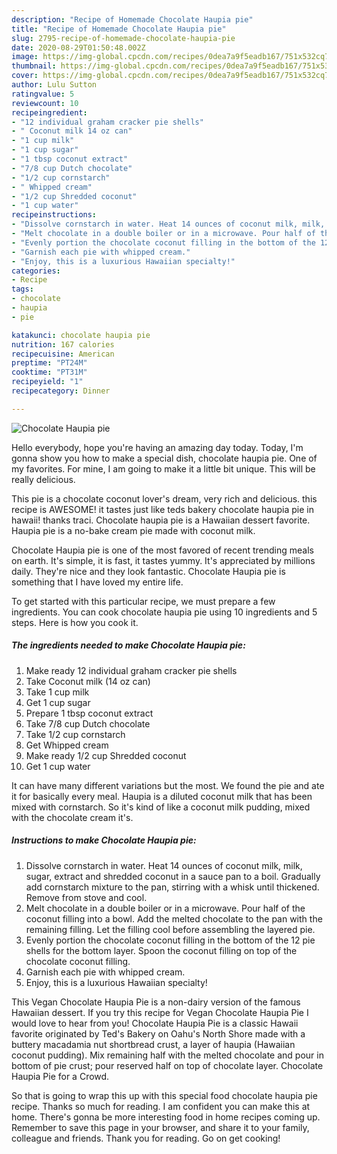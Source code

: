 ```yaml
---
description: "Recipe of Homemade Chocolate Haupia pie"
title: "Recipe of Homemade Chocolate Haupia pie"
slug: 2795-recipe-of-homemade-chocolate-haupia-pie
date: 2020-08-29T01:50:48.002Z
image: https://img-global.cpcdn.com/recipes/0dea7a9f5eadb167/751x532cq70/chocolate-haupia-pie-recipe-main-photo.jpg
thumbnail: https://img-global.cpcdn.com/recipes/0dea7a9f5eadb167/751x532cq70/chocolate-haupia-pie-recipe-main-photo.jpg
cover: https://img-global.cpcdn.com/recipes/0dea7a9f5eadb167/751x532cq70/chocolate-haupia-pie-recipe-main-photo.jpg
author: Lulu Sutton
ratingvalue: 5
reviewcount: 10
recipeingredient:
- "12 individual graham cracker pie shells"
- " Coconut milk 14 oz can"
- "1 cup milk"
- "1 cup sugar"
- "1 tbsp coconut extract"
- "7/8 cup Dutch chocolate"
- "1/2 cup cornstarch"
- " Whipped cream"
- "1/2 cup Shredded coconut"
- "1 cup water"
recipeinstructions:
- "Dissolve cornstarch in water. Heat 14 ounces of coconut milk, milk, sugar, extract and shredded coconut in a sauce pan to a boil. Gradually add cornstarch mixture to the pan, stirring with a whisk until thickened. Remove from stove and cool."
- "Melt chocolate in a double boiler or in a microwave. Pour half of the coconut filling into a bowl. Add the melted chocolate to the pan with the remaining filling. Let the filling cool before assembling the layered pie."
- "Evenly portion the chocolate coconut filling in the bottom of the 12 pie shells for the bottom layer. Spoon the coconut filling on top of the chocolate coconut filling."
- "Garnish each pie with whipped cream."
- "Enjoy, this is a luxurious Hawaiian specialty!"
categories:
- Recipe
tags:
- chocolate
- haupia
- pie

katakunci: chocolate haupia pie 
nutrition: 167 calories
recipecuisine: American
preptime: "PT24M"
cooktime: "PT31M"
recipeyield: "1"
recipecategory: Dinner

---
```



![Chocolate Haupia pie](https://img-global.cpcdn.com/recipes/0dea7a9f5eadb167/751x532cq70/chocolate-haupia-pie-recipe-main-photo.jpg)

Hello everybody, hope you're having an amazing day today. Today, I'm gonna show you how to make a special dish, chocolate haupia pie. One of my favorites. For mine, I am going to make it a little bit unique. This will be really delicious.

This pie is a chocolate coconut lover&#39;s dream, very rich and delicious. this recipe is AWESOME! it tastes just like teds bakery chocolate haupia pie in hawaii! thanks traci. Chocolate haupia pie is a Hawaiian dessert favorite. Haupia pie is a no-bake cream pie made with coconut milk.

Chocolate Haupia pie is one of the most favored of recent trending meals on earth. It's simple, it is fast, it tastes yummy. It's appreciated by millions daily. They're nice and they look fantastic. Chocolate Haupia pie is something that I have loved my entire life.


To get started with this particular recipe, we must prepare a few ingredients. You can cook chocolate haupia pie using 10 ingredients and 5 steps. Here is how you cook it.

<!--inarticleads1-->

##### The ingredients needed to make Chocolate Haupia pie:

1. Make ready 12 individual graham cracker pie shells
1. Take  Coconut milk (14 oz can)
1. Take 1 cup milk
1. Get 1 cup sugar
1. Prepare 1 tbsp coconut extract
1. Take 7/8 cup Dutch chocolate
1. Take 1/2 cup cornstarch
1. Get  Whipped cream
1. Make ready 1/2 cup Shredded coconut
1. Get 1 cup water


It can have many different variations but the most. We found the pie and ate it for basically every meal. Haupia is a diluted coconut milk that has been mixed with cornstarch. So it&#39;s kind of like a coconut milk pudding, mixed with the chocolate cream it&#39;s. 

<!--inarticleads2-->

##### Instructions to make Chocolate Haupia pie:

1. Dissolve cornstarch in water. Heat 14 ounces of coconut milk, milk, sugar, extract and shredded coconut in a sauce pan to a boil. Gradually add cornstarch mixture to the pan, stirring with a whisk until thickened. Remove from stove and cool.
1. Melt chocolate in a double boiler or in a microwave. Pour half of the coconut filling into a bowl. Add the melted chocolate to the pan with the remaining filling. Let the filling cool before assembling the layered pie.
1. Evenly portion the chocolate coconut filling in the bottom of the 12 pie shells for the bottom layer. Spoon the coconut filling on top of the chocolate coconut filling.
1. Garnish each pie with whipped cream.
1. Enjoy, this is a luxurious Hawaiian specialty!


This Vegan Chocolate Haupia Pie is a non-dairy version of the famous Hawaiian dessert. If you try this recipe for Vegan Chocolate Haupia Pie I would love to hear from you! Chocolate Haupia Pie is a classic Hawaii favorite originated by Ted&#39;s Bakery on Oahu&#39;s North Shore made with a buttery macadamia nut shortbread crust, a layer of haupia (Hawaiian coconut pudding). Mix remaining half with the melted chocolate and pour in bottom of pie crust; pour reserved half on top of chocolate layer. Chocolate Haupia Pie for a Crowd. 

So that is going to wrap this up with this special food chocolate haupia pie recipe. Thanks so much for reading. I am confident you can make this at home. There's gonna be more interesting food in home recipes coming up. Remember to save this page in your browser, and share it to your family, colleague and friends. Thank you for reading. Go on get cooking!
